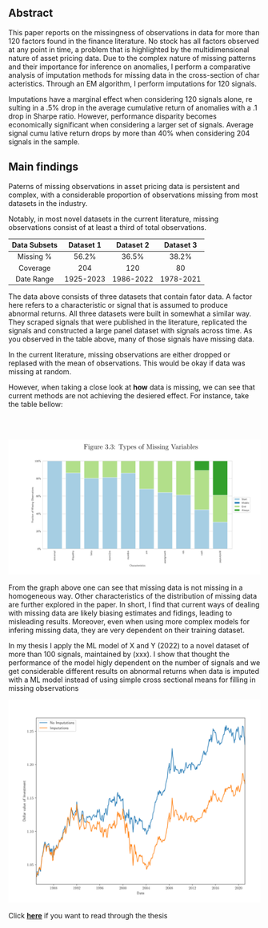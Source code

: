 
## Abstract
This paper reports on the missingness of observations in data for more than 120 factors found in the finance literature. No stock has all factors observed at any point in time, a problem that is highlighted by the multidimensional nature of asset pricing data. Due to the complex nature of missing patterns and their importance for inference on anomalies, I perform a comparative analysis of imputation methods for missing data in the cross-section of char acteristics. Through an EM algorithm, I perform imputations for 120 signals. 

Imputations have a marginal effect when considering 120 signals alone, re sulting in a .5% drop in the average cumulative return of anomalies with a .1 drop in Sharpe ratio. However, performance disparity becomes economically significant when considering a larger set of signals. Average signal cumu lative return drops by more than 40% when considering 204 signals in the sample.

## Main findings
Paterns of missing observations in asset pricing data is persistent and complex, with a considerable proportion of observations missing from most datasets in the industry.

Notably, in most novel datasets in the current literature, missing observations consist of at least a third of total observations.

<div class="table-container">
    <table>
        <thead>
            <tr>
                <th style="text-align: center;">Data Subsets</th>
                <th style="text-align: center;">Dataset 1</th>
                <th style="text-align: center;">Dataset 2</th>
                <th style="text-align: center;">Dataset 3</th>
            </tr>
        </thead>
        <tbody>
            <tr>
                <td style="text-align: center;">Missing %</td>
                <td style="text-align: center;">56.2%</td>
                <td style="text-align: center;">36.5%</td>
                <td style="text-align: center;">38.2%</td>
            </tr>
            <tr>
                <td style="text-align: center;">Coverage</td>
                <td style="text-align: center;">204</td>
                <td style="text-align: center;">120</td>
                <td style="text-align: center;">80</td>
            </tr>
            <tr>
                <td style="text-align: center;">Date Range</td>
                <td style="text-align: center;">1925-2023</td>
                <td style="text-align: center;">1986-2022</td>
                <td style="text-align: center;">1978-2021</td>
            </tr>
        </tbody>
    </table>
</div>


The data above consists of three datasets that contain fator data. A factor here refers to a characteristic or signal that is assumed to produce abnormal returns. All three datasets were built in somewhat a similar way. They scraped signals that were published in the literature, replicated the signals and constructed a large panel dataset with signals across time. As you observed in the table above, many of those signals have missing data.

In the current literature, missing observations are either dropped or replased with the mean of observations. This would be okay if data was missing at random.

However, when taking a close look at **how** data is missing, we can see that current methods are not achieving the desiered effect. For instance, take the table bellow:

<br /> 
<br /> 
   
![Graph_1](img/thesis_graph1.png)

From the graph above one can see that missing data is not missing in a homogeneous way. Other characteristics of the distribution of missing data are further explored in the paper. In short, I find that current ways of dealing with missing data are likely biasing estimates and fidings, leading to misleading results. Moreover, even when using more complex models for infering missing data, they are very dependent on their training dataset.

In my thesis I apply the ML model of X and Y (2022) to a novel dataset of more than 100 signals, maintained by (xxx). I show that thought the performance of the model higly dependent on the number of signals and we get considerable different results on abnormal returns when data is imputed with a ML model instead of using simple cross sectional means for filling in missing observations

![Graph_2](img/thesis_graph3.png)

Click [**here**][2] if you want to read through the thesis

[2]: mkdocs_website\thesis_missing\missing_thesis.pdf

